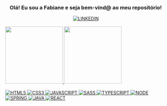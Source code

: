 <div align="center">
  <h3>Olá! Eu sou a Fabiane e seja bem-vind@ ao meu repositório!</h3>
  <a href="https://www.linkedin.com/in/fabianezanoni">
    <img alt="LINKEDIN" src="https://img.shields.io/badge/LinkedIn-0077B5?style=for-the-badge&logo=linkedin&logoColor=white">
  </a>
</div>
<br>
<div>
  <a href="https://github.com/zanoniFab">
  <img  height="180em" src="https://github-readme-stats.vercel.app/api?username=zanoniFab&show_icons=true&theme=dark">
  <img  height="180em" src="https://github-readme-stats.vercel.app/api/top-langs/?username=zanoniFab&layout=compact&theme=dark&langs_count=10&card-width=650">
</div>
<br>
<div>
  <img alt="HTML5" src="https://img.shields.io/badge/HTML5-E34F26?style=for-the-badge&logo=html5&logoColor=white">
  <img alt="CSS3" src="https://img.shields.io/badge/CSS3-1572B6?style=for-the-badge&logo=css3&logoColor=white">
  <img alt="JAVASCRIPT" src="https://img.shields.io/badge/JavaScript-F7DF1E?style=for-the-badge&logo=javascript&logoColor=black">
  <img alt="SASS" src="https://img.shields.io/badge/Sass-CC6699?style=for-the-badge&logo=sass&logoColor=white">
  <img alt="TYPESCRIPT" src="https://img.shields.io/badge/TypeScript-007ACC?style=for-the-badge&logo=typescript&logoColor=white">
  <img alt="NODE" src="https://img.shields.io/badge/Node.js-43853D?style=for-the-badge&logo=node.js&logoColor=white">
  <img alt="SPRING" src="https://img.shields.io/badge/Spring-6DB33F?style=for-the-badge&logo=spring&logoColor=white">
  <img alt="JAVA" src="https://img.shields.io/badge/Java-ED8B00?style=for-the-badge&logo=openjdk&logoColor=white">
  <img alt="REACT" src="https://img.shields.io/badge/React-20232A?style=for-the-badge&logo=react&logoColor=61DAFB">
</div>
